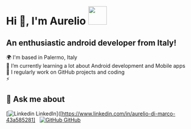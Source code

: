 # Hi 👋, I'm Aurelio <img src="https://github.com/AurelioDM97/Aurelio-Di-Marco/assets/126873779/d2ab6733-8fdb-4ce4-9c14-1c20967e29a9" width="50" height="50">

## An enthusiastic android developer from Italy!

🌍 I'm based in Palermo, Italy <br>
🌱 I’m currently learning a lot about Android development and Mobile apps <br>
📝 I regularly work on GitHub projects and coding <br>
⚡ 
## 💬 Ask me about
[![Linkedin](https://i.stack.imgur.com/gVE0j.png) LinkedIn]([https://www.linkedin.com/in/aurelio-di-marco-43a585281]
&nbsp;
[![GitHub](https://i.stack.imgur.com/tskMh.png) GitHub](https://github.com/AurelioDM97)

